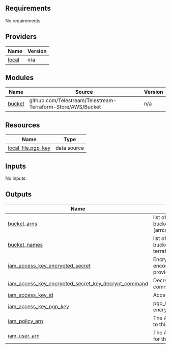 ## Requirements

No requirements.

## Providers

| Name | Version |
|------|---------|
| <a name="provider_local"></a> [local](#provider\_local) | n/a |

## Modules

| Name | Source | Version |
|------|--------|---------|
| <a name="module_bucket"></a> [bucket](#module\_bucket) | github.com/Telestream/Telestream-Terraform-Store/AWS/Bucket | n/a |

## Resources

| Name | Type |
|------|------|
| [local_file.pgp_key](https://registry.terraform.io/providers/hashicorp/local/latest/docs/data-sources/file) | data source |

## Inputs

No inputs.

## Outputs

| Name | Description |
|------|-------------|
| <a name="output_bucket_arns"></a> [bucket\_arns](#output\_bucket\_arns) | list of the ARNs of the buckets. Will be of format [arn:aws:s3:::bucketname]. |
| <a name="output_bucket_names"></a> [bucket\_names](#output\_bucket\_names) | list of the of names of the buckets created by terraform |
| <a name="output_iam_access_key_encrypted_secret"></a> [iam\_access\_key\_encrypted\_secret](#output\_iam\_access\_key\_encrypted\_secret) | Encrypted secret, base64 encoded using key provided |
| <a name="output_iam_access_key_encrypted_secret_key_decrypt_command"></a> [iam\_access\_key\_encrypted\_secret\_key\_decrypt\_command](#output\_iam\_access\_key\_encrypted\_secret\_key\_decrypt\_command) | Decrypt access secret key command |
| <a name="output_iam_access_key_id"></a> [iam\_access\_key\_id](#output\_iam\_access\_key\_id) | Access key ID. |
| <a name="output_iam_access_key_pgp_key"></a> [iam\_access\_key\_pgp\_key](#output\_iam\_access\_key\_pgp\_key) | pgp\_key provided to encrypt secret key |
| <a name="output_iam_policy_arn"></a> [iam\_policy\_arn](#output\_iam\_policy\_arn) | The ARN assigned by AWS to this policy. |
| <a name="output_iam_user_arn"></a> [iam\_user\_arn](#output\_iam\_user\_arn) | The ARN assigned by AWS for this user. |
